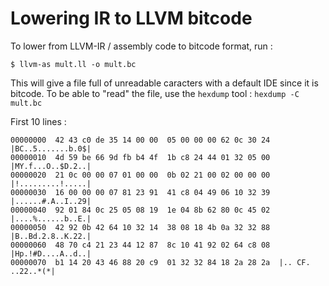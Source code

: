 # Lowering IR to LLVM bitcode

To lower from LLVM-IR / assembly code to bitcode format, run :

```
$ llvm-as mult.ll -o mult.bc
```

This will give a file full of unreadable caracters with a default IDE since it
is bitcode. To be able to "read" the file, use the `hexdump` tool :
`hexdump -C mult.bc`

First 10 lines : 
```
00000000  42 43 c0 de 35 14 00 00  05 00 00 00 62 0c 30 24  |BC..5.......b.0$|
00000010  4d 59 be 66 9d fb b4 4f  1b c8 24 44 01 32 05 00  |MY.f...O..$D.2..|
00000020  21 0c 00 00 07 01 00 00  0b 02 21 00 02 00 00 00  |!.........!.....|
00000030  16 00 00 00 07 81 23 91  41 c8 04 49 06 10 32 39  |......#.A..I..29|
00000040  92 01 84 0c 25 05 08 19  1e 04 8b 62 80 0c 45 02  |....%......b..E.|
00000050  42 92 0b 42 64 10 32 14  38 08 18 4b 0a 32 32 88  |B..Bd.2.8..K.22.|
00000060  48 70 c4 21 23 44 12 87  8c 10 41 92 02 64 c8 08  |Hp.!#D....A..d..|
00000070  b1 14 20 43 46 88 20 c9  01 32 32 84 18 2a 28 2a  |.. CF. ..22..*(*|
```
